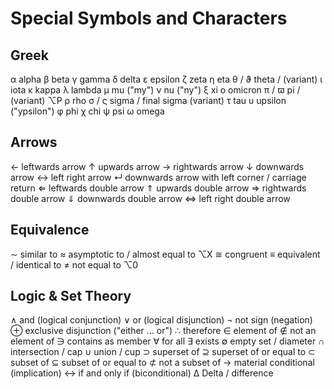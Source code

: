 # Special Symbols and Characters

## Greek

α alpha
β beta
γ gamma
δ delta
ε epsilon
ζ zeta
η eta
θ / ϑ theta / (variant)
ι iota
κ kappa
λ lambda
μ mu ("my")
ν nu ("ny")
ξ xi
ο omicron
π / ϖ pi / (variant)  ⌥P
ρ rho
σ / ς sigma / final sigma (variant)
τ tau
υ upsilon ("ypsilon")
φ phi
χ chi
ψ psi
ω omega

## Arrows

← leftwards arrow
↑ upwards arrow
→ rightwards arrow
↓ downwards arrow
↔ left right arrow
↵ downwards arrow with left corner / carriage return
⇐ leftwards double arrow
⇑ upwards double arrow
⇒ rightwards double arrow
⇓ downwards double arrow
⇔ left right double arrow

## Equivalence

∼ similar to
≈ asymptotic to / almost equal to ⌥X
≅ congruent
≡ equivalent / identical to
≠ not equal to  ⌥0

## Logic & Set Theory

∧ and (logical conjunction)
∨ or (logical disjunction)
¬ not sign (negation)
⊕ exclusive disjunction ("either … or")
∴ therefore
∈ element of
∉ not an element of
∋ contains as member
∀ for all
∃ exists
∅ empty set / diameter
∩ intersection / cap
∪ union / cup
⊃ superset of
⊇ superset of or equal to
⊂ subset of
⊆ subset of or equal to
⊄ not a subset of
→ material conditional (implication)
↔ if and only if (biconditional)
Δ Delta / difference